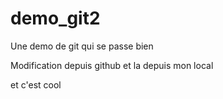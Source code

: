 # demo_git2

Une demo de git qui se passe bien

Modification depuis github
et la depuis mon local 

et c'est cool
